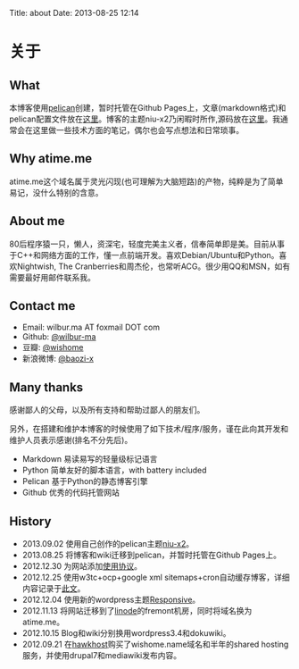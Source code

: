 Title: about
Date: 2013-08-25 12:14

[1]: http://docs.getpelican.com/ "pelican documentation"
[2]: https://github.com/wilbur-ma/pelican-blog-content "my pelican blog repository"
[3]: https://github.com/wilbur-ma/niu-x2 "my pelican theme"
[5]: https://github.com/wilbur-ma "my github homepage"
[6]: http://www.douban.com/people/wishome/ "my douban homepage"
[7]: http://weibo.com/baozi2x "my weibo homepage"
[10]: http://www.hawkhost.com/ "http://www.hawkhost.com/"
[11]: http://www.linode.com/ "http://www.linode.com/"
[12]: http://wordpress.org/extend/themes/responsive "http://wordpress.org/extend/themes/responsive"
[13]: /tech/create-a-pseudo-static-blog-with-wordpress.html "create a pseudo static blog with wordpress"
[14]: /agreement.html "使用协议"

# 关于
## What

本博客使用[pelican][1]创建，暂时托管在Github Pages上，文章(markdown格式)和pelican配置文件放在[这里][2]。博客的主题niu-x2乃闲暇时所作,源码放在[这里][3]。我通常会在这里做一些技术方面的笔记，偶尔也会写点想法和日常琐事。

## Why atime.me

atime.me这个域名属于灵光闪现(也可理解为大脑短路)的产物，纯粹是为了简单易记，没什么特别的含意。

## About me

80后程序猿一只，懒人，资深宅，轻度完美主义者，信奉简单即是美。目前从事于C++和网络方面的工作，懂一点前端开发。喜欢Debian/Ubuntu和Python。喜欢Nightwish, The Cranberries和周杰伦，也常听ACG。很少用QQ和MSN，如有需要最好用邮件联系我。

## Contact me

*   Email: wilbur.ma AT foxmail DOT com 
*   Github: [@wilbur-ma][5]
*   豆瓣: [@wishome][6]
*   新浪微博: [@baozi-x][7] 

## Many thanks

感谢鄙人的父母，以及所有支持和帮助过鄙人的朋友们。

另外，在搭建和维护本博客的时候使用了如下技术/程序/服务，谨在此向其开发和维护人员表示感谢(排名不分先后)。

*  Markdown 易读易写的轻量级标记语言
*  Python 简单友好的脚本语言，with battery included
*  Pelican 基于Python的静态博客引擎
*  Github 优秀的代码托管网站

## History
*  2013.09.02 使用自己创作的pelican主题[niu-x2][3]。
*  2013.08.25 将博客和wiki迁移到pelican，并暂时托管在Github Pages上。
*  2012.12.30 为网站添加[使用协议][14]。
*  2012.12.25 使用w3tc+ocp+google xml sitemaps+cron自动缓存博客，详细内容记录于[此文][13]。 
*  2012.12.04 使用新的wordpress主题[Responsive][12]。
*  2012.11.13 将网站迁移到了[linode][11]的fremont机房，同时将域名换为atime.me。
*  2012.10.15 Blog和wiki分别换用wordpress3.4和dokuwiki。
*  2012.09.21 在[hawkhost][10]购买了wishome.name域名和半年的shared hosting服务，并使用drupal7和mediawiki发布内容。
